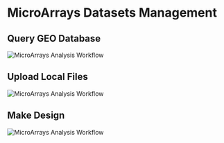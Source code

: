 # MicroArrays Datasets Management

## Query GEO Database
![MicroArrays Analysis Workflow]({{site.baseurl}}/First_009.png)
## Upload Local Files
![MicroArrays Analysis Workflow]({{site.baseurl}}/First_0012.png)
## Make Design
![MicroArrays Analysis Workflow]({{site.baseurl}}/First_014.png)




